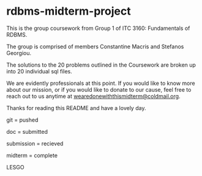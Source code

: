 # rdbms-midterm-project

This is the group coursework from Group 1 of ITC 3160: Fundamentals of RDBMS.

The group is comprised of members Constantine Macris and Stefanos Georgiou.

The solutions to the 20 problems outlined in the Coursework are broken up into 20 individual sql files.





We are evidently professionals at this point.
If you would like to know more about our mission, or if you would like to donate to our cause, 
feel free to reach out to us anytime at wearedonewiththismidterm@coldmail.org.

Thanks for reading this README and have a lovely day.

git = pushed

doc = submitted

submission = recieved

midterm = complete

LESGO
